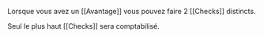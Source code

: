 Lorsque vous avez un [[Avantage]] vous pouvez faire 2 [[Checks]] distincts.

Seul le plus haut [[Checks]] sera comptabilisé.